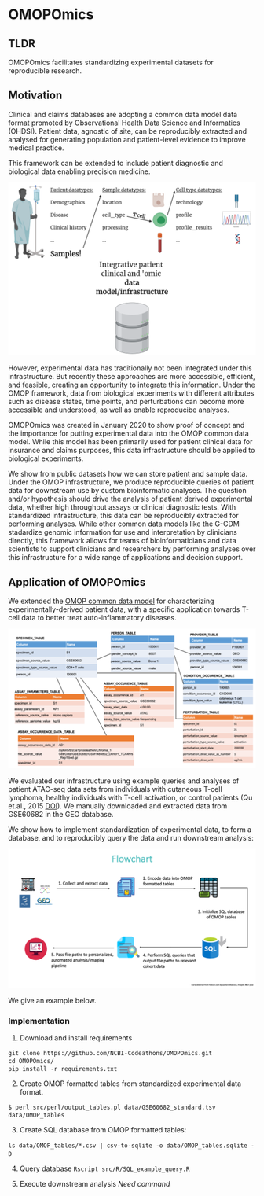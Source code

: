 # OMOPOmics

## TLDR

OMOPOmics facilitates standardizing experimental datasets for reproducible research.

## Motivation 

Clinical and claims databases are adopting a common data model data format promoted by Observational Health Data Science and Informatics (OHDSI). Patient data, agnostic of site, can be reproducibly extracted and analysed for generating population and patient-level evidence to improve medical practice. 

This framework can be extended to include patient diagnostic and biological data enabling precision medicine. 

![](docs/imgs/chroma-t-cell_scheme.png)

However, experimental data has traditionally not been integrated under this infrastructure. But recently these approaches are more accessible, efficient, and feasible, creating an opportunity to integrate this information. Under the OMOP framework, data from biological experiments with different attributes such as disease states, time points, and perturbations can become more accessible and understood, as well as enable reproducibe analyses. 

OMOPOmics was created in January 2020 to show proof of concept and the importance for putting experimental data into the OMOP common data model. While this model has been primarily used for patient clinical data for insurance and claims purposes, this data infrastructure should be applied to biological experiments. 

We show from public datasets how we can store patient and sample data. Under the OMOP infrastructure, we produce reproducible queries of patient data for downstream use by custom bioinformatic analyses. The question and/or hypothesis should drive the analysis of patient derived experimental data, whether high throughput assays or clinical diagnostic tests. With standardized infrastructure, this data can be reproducibly extracted for performing analyses. While other common data models like the G-CDM stadardize genomic information for use and interpretation by clinicians directly, this framework allows for teams of bioinformaticians and data scientists to support clinicians and researchers by performing analyses over this infrastructure for a wide range of applications and decision support. 

## Application of OMOPOmics

We extended the [OMOP common data model](https://ohdsi.github.io/TheBookOfOhdsi/) for characterizing experimentally-derived patient data, with a specific application towards T-cell data to better treat auto-inflammatory diseases.

![](docs/imgs/table_diagram.png)

We evaluated our infrastructure using example queries and analyses of patient ATAC-seq data sets from individuals with cutaneous T-cell lymphoma, healthy individuals with T-cell activation, or control patients (Qu et.al., 2015 [DOI](https://doi.org/10.1016/j.cels.2015.06.003.)). We manually downloaded and extracted data from GSE60682 in the GEO database. 

We show how to implement standardization of experimental data, to form a database, and to reproducibly query the data and run downstream analysis:

![](docs/imgs/OMOPOmics_use_flowchart.png)

We give an example below. 

### Implementation

1. Download and install requirements

```
git clone https://github.com/NCBI-Codeathons/OMOPOmics.git
cd OMOPOmics/
pip install -r requirements.txt
```
2. Create OMOP formatted tables from standardized experimental data format.

```
$ perl src/perl/output_tables.pl data/GSE60682_standard.tsv data/OMOP_tables
```

3. Create SQL database from OMOP formatted tables: 

`ls data/OMOP_tables/*.csv | csv-to-sqlite -o data/OMOP_tables.sqlite -D`

4. Query database  `Rscript src/R/SQL_example_query.R`
        
5. Execute downstream analysis *Need command*
